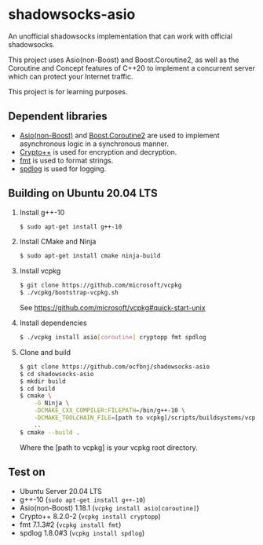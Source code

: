 # shadowsocks-asio

An unofficial shadowsocks implementation that can work with official shadowsocks.

This project uses Asio(non-Boost) and Boost.Coroutine2, as well as the Coroutine and Concept features of C++20 to implement a concurrent server which can protect your Internet traffic.

This project is for learning purposes.

## Dependent libraries
- [Asio(non-Boost)](https://think-async.com/Asio/) and [Boost.Coroutine2](https://www.boost.org/doc/libs/1_75_0/libs/coroutine2/doc/html/index.html) are used to implement asynchronous logic in a synchronous manner. 
- [Crypto++](https://github.com/weidai11/cryptopp) is used for encryption and decryption.
- [fmt](https://github.com/fmtlib/fmt) is used to format strings.
- [spdlog](https://github.com/gabime/spdlog) is used for logging.

## Building on Ubuntu 20.04 LTS

1. Install g++-10
    ~~~bash
    $ sudo apt-get install g++-10
    ~~~

2. Install CMake and Ninja
    ~~~bash
    $ sudo apt-get install cmake ninja-build
    ~~~

3. Install vcpkg
    ~~~bash
    $ git clone https://github.com/microsoft/vcpkg
    $ ./vcpkg/bootstrap-vcpkg.sh
    ~~~
    See <https://github.com/microsoft/vcpkg#quick-start-unix>

4. Install dependencies
    ~~~bash
    $ ./vcpkg install asio[coroutine] cryptopp fmt spdlog
    ~~~

5. Clone and build
    ~~~bash
    $ git clone https://github.com/ocfbnj/shadowsocks-asio
    $ cd shadowsocks-asio
    $ mkdir build
    $ cd build
    $ cmake \
        -G Ninja \
        -DCMAKE_CXX_COMPILER:FILEPATH=/bin/g++-10 \
        -DCMAKE_TOOLCHAIN_FILE=[path to vcpkg]/scripts/buildsystems/vcpkg.cmake \
        ..
    $ cmake --build .
    ~~~
    Where the [path to vcpkg] is your vcpkg root directory.

## Test on
- Ubuntu Server 20.04 LTS
- g++-10 (`sudo apt-get install g++-10`)
- Asio(non-Boost) 1.18.1 (`vcpkg install asio[coroutine]`)
- Crypto++ 8.2.0-2 (`vcpkg install cryptopp`)
- fmt 7.1.3#2 (`vcpkg install fmt`)
- spdlog 1.8.0#3 (`vcpkg install spdlog`)
